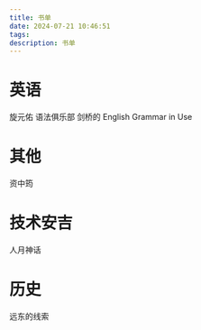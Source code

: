 ```yaml
---
title: 书单
date: 2024-07-21 10:46:51
tags:
description: 书单
---
```

# 英语
旋元佑 语法俱乐部
剑桥的 English Grammar in Use
# 其他
资中筠
# 技术安吉
人月神话
# 历史
远东的线索